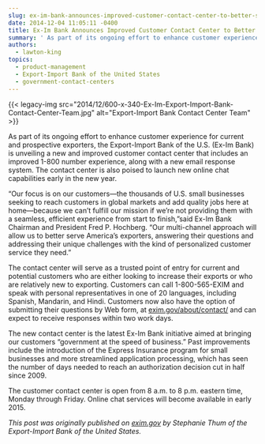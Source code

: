 ```yaml
---
slug: ex-im-bank-announces-improved-customer-contact-center-to-better-serve-u-s-exporters
date: 2014-12-04 11:05:11 -0400
title: Ex-Im Bank Announces Improved Customer Contact Center to Better Serve U.S. Exporters
summary: ' As part of its ongoing effort to enhance customer experience for current and prospective exporters, the Export-Import Bank of the U.S. (Ex-Im Bank) is unveiling a new and improved customer contact center that includes an improved 1-800 number experience, along with a new email response system.'
authors:
  - lawton-king
topics:
  - product-management
  - Export-Import Bank of the United States
  - government-contact-centers
---
```


{{< legacy-img src="2014/12/600-x-340-Ex-Im-Export-Import-Bank-Contact-Center-Team.jpg" alt="Export-Import Bank Contact Center Team" >}}

As part of its ongoing effort to enhance customer experience for current and prospective exporters, the Export-Import Bank of the U.S. (Ex-Im Bank) is unveiling a new and improved customer contact center that includes an improved 1-800 number experience, along with a new email response system. The contact center is also poised to launch new online chat capabilities early in the new year.

“Our focus is on our customers—the thousands of U.S. small businesses seeking to reach customers in global markets and add quality jobs here at home—because we can’t fulfill our mission if we’re not providing them with a seamless, efficient experience from start to finish,”said Ex-Im Bank Chairman and President Fred P. Hochberg. “Our multi-channel approach will allow us to better serve America’s exporters, answering their questions and addressing their unique challenges with the kind of personalized customer service they need.”

The contact center will serve as a trusted point of entry for current and potential customers who are either looking to increase their exports or who are relatively new to exporting. Customers can call 1-800-565-EXIM and speak with personal representatives in one of 20 languages, including Spanish, Mandarin, and Hindi. Customers now also have the option of submitting their questions by Web form, at [exim.gov/about/contact/](http://www.exim.gov/about/contact/) and can expect to receive responses within two work days.

The new contact center is the latest Ex-Im Bank initiative aimed at bringing our customers “government at the speed of business.” Past improvements include the introduction of the Express Insurance program for small businesses and more streamlined application processing, which has seen the number of days needed to reach an authorization decision cut in half since 2009.

The customer contact center is open from 8 a.m. to 8 p.m. eastern time, Monday through Friday. Online chat services will become available in early 2015.

_This post was originally published on [exim.gov](http://www.exim.gov/) by Stephanie Thum of the Export-Import Bank of the United States._